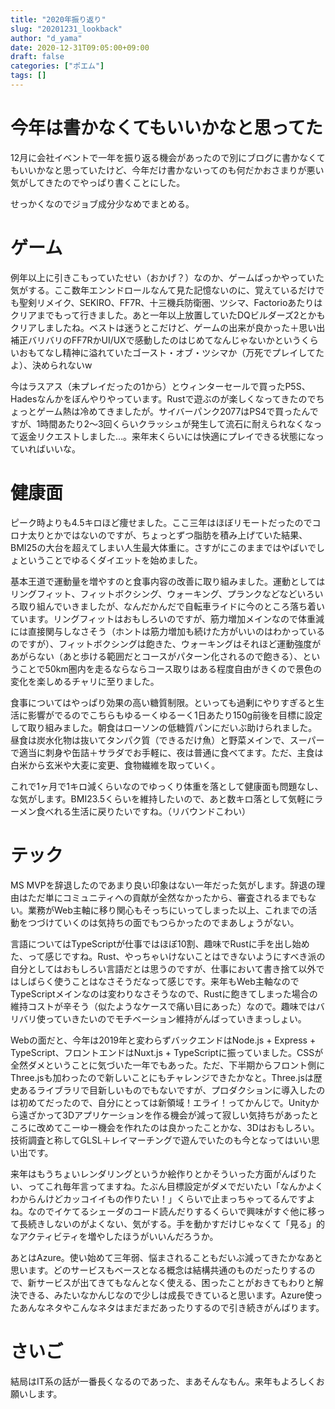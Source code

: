 ```yaml
---
title: "2020年振り返り"
slug: "20201231_lookback"
author: "d_yama"
date: 2020-12-31T09:05:00+09:00
draft: false
categories: ["ポエム"]
tags: []
---
```


# 今年は書かなくてもいいかなと思ってた

12月に会社イベントで一年を振り返る機会があったので別にブログに書かなくてもいいかなと思っていたけど、今年だけ書かないってのも何だかおさまりが悪い気がしてきたのでやっぱり書くことにした。

せっかくなのでジョブ成分少なめでまとめる。

# ゲーム

例年以上に引きこもっていたせい（おかげ？）なのか、ゲームばっかやっていた気がする。ここ数年エンンドロールなんて見た記憶ないのに、覚えているだけでも聖剣リメイク、SEKIRO、FF7R、十三機兵防衛圏、ツシマ、Factorioあたりはクリアまでもって行きました。あと一年以上放置していたDQビルダーズ2とかもクリアしましたね。ベストは迷うとこだけど、ゲームの出来が良かった＋思い出補正バリバリのFF7RかUI/UXで感動したのはじめてなんじゃないかというくらいおもてなし精神に溢れていたゴースト・オブ・ツシマか（万死でプレイしてたよ）、決められないw

今はラスアス（未プレイだったの1から）とウィンターセールで買ったP5S、Hadesなんかをぼんやりやっています。Rustで遊ぶのが楽しくなってきたのでちょっとゲーム熱は冷めてきましたが。サイバーパンク2077はPS4で買ったんですが、1時間あたり2〜3回くらいクラッシュが発生して流石に耐えられなくなって返金リクエストしました…。来年末くらいには快適にプレイできる状態になっていればいいな。

# 健康面

ピーク時よりも4.5キロほど痩せました。ここ三年はほぼリモートだったのでコロナ太りとかではないのですが、ちょっとずつ脂肪を積み上げていた結果、BMI25の大台を超えてしまい人生最大体重に。さすがにこのままではやばいでしょということでゆるくダイエットを始めました。

基本王道で運動量を増やすのと食事内容の改善に取り組みました。運動としてはリングフィット、フィットボクシング、ウォーキング、プランクなどなどいろいろ取り組んでいきましたが、なんだかんだで自転車ライドに今のところ落ち着いています。リングフィットはおもしろいのですが、筋力増加メインなので体重減には直接関与しなさそう（ホントは筋力増加も続けた方がいいのはわかっているのですが）、フィットボクシングは飽きた、ウォーキングはそれほど運動強度があがらない（あと歩ける範囲だとコースがパターン化されるので飽きる）、ということで50km圏内を走るならならコース取りはある程度自由がきくので景色の変化を楽しめるチャリに至りました。

食事についてはやっぱり効果の高い糖質制限。といっても過剰にやりすぎると生活に影響がでるのでこちらもゆるーくゆるーく1日あたり150g前後を目標に設定して取り組みました。朝食はローソンの低糖質パンにだいぶ助けられました。昼食は炭水化物は抜いてタンパク質（できるだけ魚）と野菜メインで、スーパーで適当に刺身や缶詰＋サラダでお手軽に、夜は普通に食べてます。ただ、主食は白米から玄米や大麦に変更、食物繊維を取っていく。

これで1ヶ月で1キロ減くらいなのでゆっくり体重を落として健康面も問題なし、な気がします。BMI23.5くらいを維持したいので、あと数キロ落として気軽にラーメン食べれる生活に戻りたいですね。（リバウンドこわい）

# テック

MS MVPを辞退したのであまり良い印象はない一年だった気がします。辞退の理由はただ単にコミュニティへの貢献が全然なかったから、審査されるまでもない。業務がWeb主軸に移り関心もそっちにいってしまった以上、これまでの活動をつづけていくのは気持ちの面でもつらかったのでまあしょうがない。

言語についてはTypeScriptが仕事ではほぼ10割、趣味でRustに手を出し始めた、って感じですね。Rust、やっちゃいけないことはできないようにすべき派の自分としてはおもしろい言語だとは思うのですが、仕事において書き捨て以外ではしばらく使うことはなさそうだなって感じです。来年もWeb主軸なのでTypeScriptメインなのは変わりなさそうなので、Rustに飽きてしまった場合の維持コストが辛そう（似たようなケースで痛い目にあった）なので。趣味ではバリバリ使っていきたいのでモチベーション維持がんばっていきまっしょい。

Webの面だと、今年は2019年と変わらずバックエンドはNode.js + Express + TypeScript、フロントエンドはNuxt.js + TypeScriptに振っていました。CSSが全然ダメということに気づいた一年でもあった。ただ、下半期からフロント側にThree.jsも加わったので新しいことにもチャレンジできたかなと。Three.jsは歴史あるライブラリで目新しいものでもないですが、プロダクションに導入したのは初めてだったので、自分にとっては新領域！エライ！ってかんじで。Unityから遠ざかって3Dアプリケーションを作る機会が減って寂しい気持ちがあったところに改めてこーゆー機会を作れたのは良かったことかな、3Dはおもしろい。技術調査と称してGLSL＋レイマーチングで遊んでいたのも今となってはいい思い出です。

来年はもうちょいレンダリングというか絵作りとかそういった方面がんばりたい、ってこれ毎年言ってますね。たぶん目標設定がダメでだいたい「なんかよくわからんけどカッコイイもの作りたい！」くらいで止まっちゃってるんですよね。なのでイケてるシェーダのコード読んだりするくらいで興味がすぐ他に移って長続きしないのがよくない、気がする。手を動かすだけじゃなくて「見る」的なアクティビティを増やしたほうがいいんだろうか。

あとはAzure。使い始めて三年弱、悩まされることもだいぶ減ってきたかなあと思います。どのサービスもベースとなる概念は結構共通のものだったりするので、新サービスが出てきてもなんとなく使える、困ったことがおきてもわりと解決できる、みたいなかんじなので少しは成長できていると思います。Azure使ったあんなネタやこんなネタはまだまだあったりするので引き続きがんばります。

# さいご

結局はIT系の話が一番長くなるのであった、まあそんなもん。来年もよろしくお願いします。